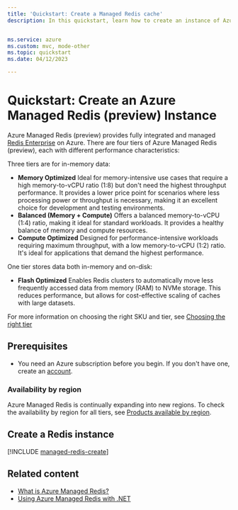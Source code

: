 ```yaml
---
title: 'Quickstart: Create a Managed Redis cache'
description: In this quickstart, learn how to create an instance of Azure Managed Redis in use the Managed tier.


ms.service: azure
ms.custom: mvc, mode-other
ms.topic: quickstart
ms.date: 04/12/2023

---
```

# Quickstart: Create an Azure Managed Redis (preview) Instance

Azure Managed Redis (preview) provides fully integrated and managed [Redis Enterprise](https://redislabs.com/redis-enterprise/) on Azure. There are four tiers of Azure Managed Redis (preview), each with different performance characteristics:

Three tiers are for in-memory data:

- **Memory Optimized** Ideal for memory-intensive use cases that require a high memory-to-vCPU ratio (1:8) but don't need the highest throughput performance. It provides a lower price point for scenarios where less processing power or throughput is necessary, making it an excellent choice for development and testing environments.
- **Balanced (Memory + Compute)** Offers a balanced memory-to-vCPU (1:4) ratio, making it ideal for standard workloads. It provides a healthy balance of memory and compute resources.
- **Compute Optimized** Designed for performance-intensive workloads requiring maximum throughput, with a low memory-to-vCPU (1:2) ratio. It's ideal for applications that demand the highest performance.

One tier stores data both in-memory and on-disk:

- **Flash Optimized** Enables Redis clusters to automatically move less frequently accessed data from memory (RAM) to NVMe storage. This reduces performance, but allows for cost-effective scaling of caches with large datasets.

For more information on choosing the right SKU and tier, see [Choosing the right tier](managed-redis/managed-redis-overview.md#choosing-the-right-tier)

## Prerequisites

- You need an Azure subscription before you begin. If you don't have one, create an [account](https://azure.microsoft.com/).

### Availability by region

Azure Managed Redis is continually expanding into new regions. To check the availability by region for all tiers, see [Products available by region](https://azure.microsoft.com/global-infrastructure/services/?products=redis-cache&regions=all).

## Create a Redis instance

[!INCLUDE [managed-redis-create](includes/managed-redis-create.md)]

## Related content

- [What is Azure Managed Redis?](managed-redis/managed-redis-overview.md)
- [Using Azure Managed Redis with .NET](cache-dotnet-core-quickstart.md)
